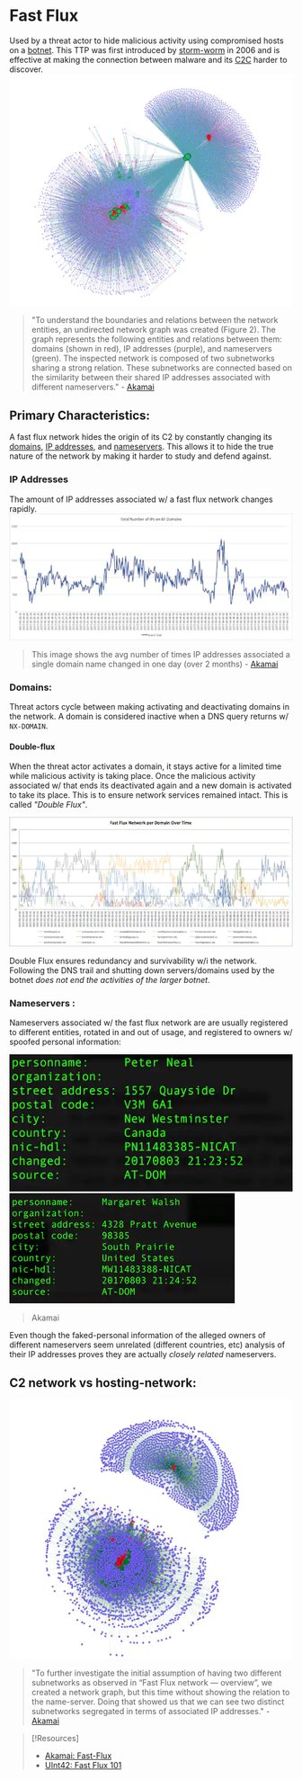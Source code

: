 
# Fast Flux
Used by a threat actor to hide malicious activity using compromised hosts on a [botnet](botnet.md). This TTP was first introduced by [storm-worm](/cybersecurity/malware/storm-worm.md) in 2006 and is effective at making the connection between malware and its [C2C](/cybersecurity/TTPs/C2C.md) harder to discover.
![](/cybersecurity/cybersecurity-pics/fast-flux-1.png)
>	"To understand the boundaries and relations between the network entities, an undirected network graph was created (Figure 2). The graph represents the following entities and relations between them: domains (shown in red), IP addresses (purple), and nameservers (green). The inspected network is composed of two subnetworks sharing a strong relation. These subnetworks are connected based on the similarity between their shared IP addresses associated with different nameservers." 
>	\- [Akamai](https://www.akamai.com/blog/security/digging-deeper-an-in-depth-analysis-of-a-fast-flux-network)

## Primary Characteristics:
A fast flux network hides the origin of its C2 by constantly changing its [domains](/networking/DNS/DNS.md), [IP addresses](/networking/OSI/IP-addresses.md), and [nameservers](/networking/DNS/DNS.md). This allows it to hide the true nature of the network by making it harder to study and defend against.

### IP Addresses
The amount of IP addresses associated w/ a fast flux network changes rapidly.
![](/cybersecurity/cybersecurity-pics/fast-flux-2.png)
>	This image shows the avg number of times IP addresses associated a single domain name changed in one day (over 2 months) - [Akamai](/cybersecurity/literature/Akamai.md)

### Domains:
Threat actors cycle between making activating and deactivating domains in the network. A domain is considered inactive when a DNS query returns w/ `NX-DOMAIN`.

#### Double-flux
When the threat actor activates a domain, it stays active for a limited time while malicious activity is taking place. Once the malicious activity associated w/ that ends its deactivated again and a new domain is activated to take its place. This is to ensure network services remained intact. This is called *"Double Flux"*.

![](/cybersecurity/cybersecurity-pics/fast-flux-6.png) 

Double Flux ensures redundancy and survivability w/i the network. Following the DNS trail and shutting down servers/domains used by the botnet *does not end the activities of the larger botnet*.

### Nameservers :
Nameservers associated w/ the fast flux network are are usually registered to different entities, rotated in and out of usage, and registered to owners w/ spoofed personal information:

![](/cybersecurity/cybersecurity-pics/fast-flux-3.png) 
![](/cybersecurity/cybersecurity-pics/fast-flux-4.png) 
>	Akamai

Even though the faked-personal information of the alleged owners of different nameservers seem unrelated (different countries, etc) analysis of their IP addresses proves they are actually *closely related* nameservers.

## C2 network vs hosting-network:
![](/cybersecurity/cybersecurity-pics/fast-flux-5.png)
>	"To further investigate the initial assumption of having two different subnetworks as observed in “Fast Flux network — overview”, we created a network graph, but this time without showing the relation to the name-server. Doing that showed us that we can see two distinct subnetworks segregated in terms of associated IP addresses." 
>	\- [Akamai](https://www.akamai.com/blog/security/digging-deeper-an-in-depth-analysis-of-a-fast-flux-network) 

>[!Resources]
> - [Akamai: Fast-Flux](https://www.akamai.com/blog/security/digging-deeper-an-in-depth-analysis-of-a-fast-flux-network)
> - [UInt42: Fast Flux 101](https://unit42.paloaltonetworks.com/fast-flux-101/)
